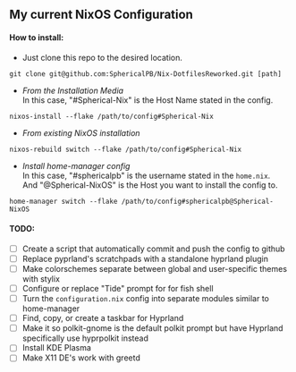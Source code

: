 ## My current NixOS Configuration

#### How to install:
- Just clone this repo to the desired location.
````
git clone git@github.com:SphericalPB/Nix-DotfilesReworked.git [path]
````

- *From the Installation Media* \
In this case, "#Spherical-Nix" is the Host Name stated in the config.
````
nixos-install --flake /path/to/config#Spherical-Nix
````

- *From existing NixOS installation*
````
nixos-rebuild switch --flake /path/to/config#Spherical-Nix
````

- *Install home-manager config* \
In this case, "#sphericalpb" is the username stated in the `home.nix`. \
And "@Spherical-NixOS" is the Host you want to install the config to.
````
home-manager switch --flake /path/to/config#sphericalpb@Spherical-NixOS
````

#### TODO:
- [ ] Create a script that automatically commit and push the config to github
- [ ] Replace pyprland's scratchpads with a standalone hyprland plugin
- [ ] Make colorschemes separate between global and user-specific themes with stylix
- [ ] Configure or replace "Tide" prompt for for fish shell
- [ ] Turn the `configuration.nix` config into separate modules similar to home-manager
- [ ] Find, copy, or create a taskbar for Hyprland
- [ ] Make it so polkit-gnome is the default polkit prompt but have Hyprland specifically use hyprpolkit instead
- [ ] Install KDE Plasma
- [ ] Make X11 DE's work with greetd
